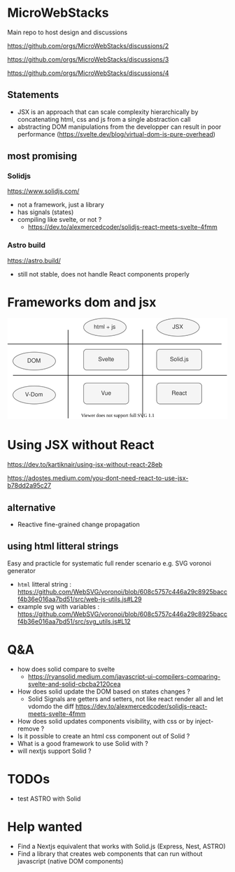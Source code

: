 # MicroWebStacks
Main repo to host design and discussions

https://github.com/orgs/MicroWebStacks/discussions/2

https://github.com/orgs/MicroWebStacks/discussions/3

https://github.com/orgs/MicroWebStacks/discussions/4

## Statements
* JSX is an approach that can scale complexity hierarchically by concatenating html, css and js from a single abstraction call
* abstracting DOM manipulations from the developper can result in poor performance (https://svelte.dev/blog/virtual-dom-is-pure-overhead)

## most promising
### Solidjs
https://www.solidjs.com/
* not a framework, just a library
* has signals (states)
* compiling like svelte, or not ?
  * https://dev.to/alexmercedcoder/solidjs-react-meets-svelte-4fmm
### Astro build
https://astro.build/
* still not stable, does not handle React components properly

# Frameworks dom and jsx
![frameworks](./frameworks%20and%20dom.svg)
# Using JSX without React
https://dev.to/kartiknair/using-jsx-without-react-28eb

https://adostes.medium.com/you-dont-need-react-to-use-jsx-b78dd2a95c27

## alternative
* Reactive fine-grained change propagation
## using html litteral strings
Easy and practicle for systematic full render scenario e.g. SVG voronoi generator
* `html` litteral string : https://github.com/WebSVG/voronoi/blob/608c5757c446a29c8925baccf4b36e016aa7bd51/src/web-js-utils.js#L29
* example svg with variables : https://github.com/WebSVG/voronoi/blob/608c5757c446a29c8925baccf4b36e016aa7bd51/src/svg_utils.js#L12

# Q&A
* how does solid compare to svelte
  * https://ryansolid.medium.com/javascript-ui-compilers-comparing-svelte-and-solid-cbcba2120cea
* How does solid update the DOM based on states changes ?
  * Solid Signals are getters and setters, not like react render all and let vdomdo the diff https://dev.to/alexmercedcoder/solidjs-react-meets-svelte-4fmm
* How does solid updates components visibility, with css or by inject-remove ?
* Is it possible to create an html css component out of Solid ?
* What is a good framework to use Solid with ?
* will nextjs support Solid ?

# TODOs
* test ASTRO with Solid

# Help wanted
* Find a Nextjs equivalent that works with Solid.js (Express, Nest, ASTRO)
* Find a library that creates web components that can run without javascript (native DOM components)
